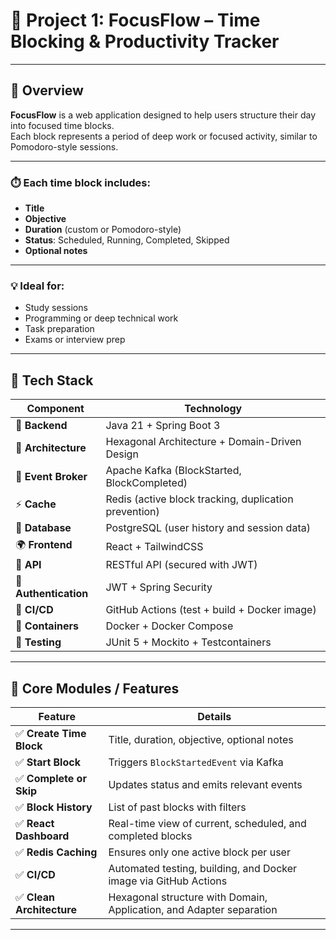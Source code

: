 # 🚀 Project 1: FocusFlow – Time Blocking & Productivity Tracker

---

## 🧠 Overview

**FocusFlow** is a web application designed to help users structure their day into focused time blocks.  
Each block represents a period of deep work or focused activity, similar to Pomodoro-style sessions.

---

### ⏱️ Each time block includes:
- **Title**
- **Objective**
- **Duration** (custom or Pomodoro-style)
- **Status**: Scheduled, Running, Completed, Skipped
- **Optional notes**

---

### 💡 Ideal for:
- Study sessions
- Programming or deep technical work
- Task preparation
- Exams or interview prep

---

## 🧰 Tech Stack

| Component        | Technology                                                    |
|------------------|---------------------------------------------------------------|
| 🧠 **Backend**     | Java 21 + Spring Boot 3                                    |
| 🧱 **Architecture** | Hexagonal Architecture + Domain-Driven Design             |
| 🔁 **Event Broker** | Apache Kafka (BlockStarted, BlockCompleted)               |
| ⚡ **Cache**        | Redis (active block tracking, duplication prevention)     |
| 💾 **Database**     | PostgreSQL (user history and session data)                |
| 🌍 **Frontend**     | React + TailwindCSS                                       |
| 📲 **API**          | RESTful API (secured with JWT)                            |
| 🔐 **Authentication** | JWT + Spring Security                                   |
| 🚀 **CI/CD**        | GitHub Actions (test + build + Docker image)              |
| 🐳 **Containers**   | Docker + Docker Compose                                   |
| 🧪 **Testing**      | JUnit 5 + Mockito + Testcontainers                        |

---

## 🧩 Core Modules / Features

| Feature                 | Details                                                                            |
|-------------------------|------------------------------------------------------------------------------------|
| ✅ **Create Time Block** | Title, duration, objective, optional notes                                       |
| ✅ **Start Block**       | Triggers `BlockStartedEvent` via Kafka                                           |
| ✅ **Complete or Skip**  | Updates status and emits relevant events                                         |
| ✅ **Block History**     | List of past blocks with filters                                                 |
| ✅ **React Dashboard**   | Real-time view of current, scheduled, and completed blocks                       |
| ✅ **Redis Caching**     | Ensures only one active block per user                                           |
| ✅ **CI/CD**             | Automated testing, building, and Docker image via GitHub Actions                 |
| ✅ **Clean Architecture**| Hexagonal structure with Domain, Application, and Adapter separation             |

---


